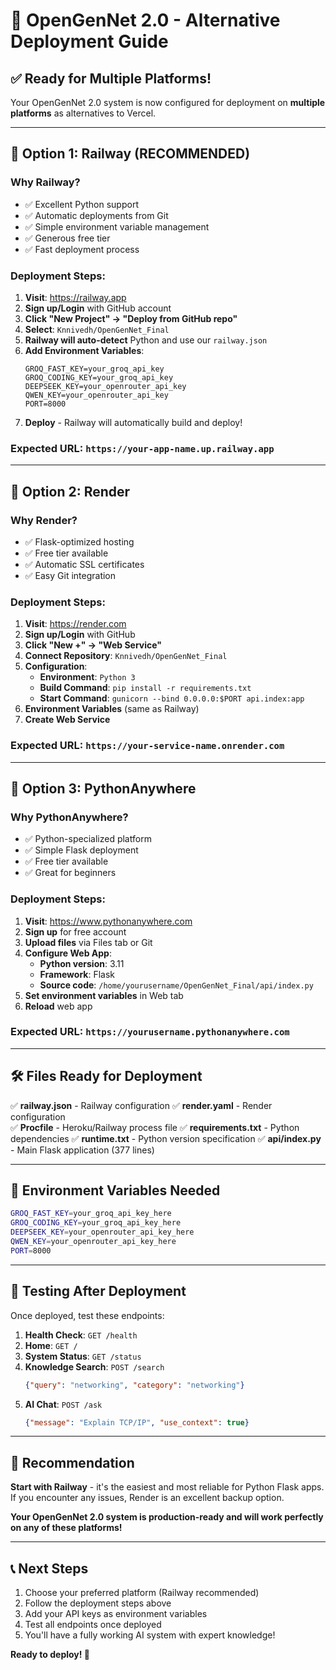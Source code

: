 # 🚀 **OpenGenNet 2.0 - Alternative Deployment Guide**

## ✅ **Ready for Multiple Platforms!**

Your OpenGenNet 2.0 system is now configured for deployment on **multiple platforms** as alternatives to Vercel.

---

## 🌟 **Option 1: Railway (RECOMMENDED)**

### **Why Railway?**
- ✅ Excellent Python support
- ✅ Automatic deployments from Git
- ✅ Simple environment variable management
- ✅ Generous free tier
- ✅ Fast deployment process

### **Deployment Steps:**
1. **Visit**: https://railway.app
2. **Sign up/Login** with GitHub account
3. **Click "New Project" → "Deploy from GitHub repo"**
4. **Select**: `Knnivedh/OpenGenNet_Final`
5. **Railway will auto-detect** Python and use our `railway.json`
6. **Add Environment Variables**:
   ```
   GROQ_FAST_KEY=your_groq_api_key
   GROQ_CODING_KEY=your_groq_api_key  
   DEEPSEEK_KEY=your_openrouter_api_key
   QWEN_KEY=your_openrouter_api_key
   PORT=8000
   ```
7. **Deploy** - Railway will automatically build and deploy!

### **Expected URL**: `https://your-app-name.up.railway.app`

---

## 🎯 **Option 2: Render**

### **Why Render?**
- ✅ Flask-optimized hosting
- ✅ Free tier available
- ✅ Automatic SSL certificates
- ✅ Easy Git integration

### **Deployment Steps:**
1. **Visit**: https://render.com
2. **Sign up/Login** with GitHub
3. **Click "New +" → "Web Service"**
4. **Connect Repository**: `Knnivedh/OpenGenNet_Final`
5. **Configuration**:
   - **Environment**: `Python 3`
   - **Build Command**: `pip install -r requirements.txt`
   - **Start Command**: `gunicorn --bind 0.0.0.0:$PORT api.index:app`
6. **Environment Variables** (same as Railway)
7. **Create Web Service**

### **Expected URL**: `https://your-service-name.onrender.com`

---

## 🐍 **Option 3: PythonAnywhere**

### **Why PythonAnywhere?**
- ✅ Python-specialized platform
- ✅ Simple Flask deployment
- ✅ Free tier available
- ✅ Great for beginners

### **Deployment Steps:**
1. **Visit**: https://www.pythonanywhere.com
2. **Sign up** for free account
3. **Upload files** via Files tab or Git
4. **Configure Web App**:
   - **Python version**: 3.11
   - **Framework**: Flask
   - **Source code**: `/home/yourusername/OpenGenNet_Final/api/index.py`
5. **Set environment variables** in Web tab
6. **Reload** web app

### **Expected URL**: `https://yourusername.pythonanywhere.com`

---

## 🛠 **Files Ready for Deployment**

✅ **railway.json** - Railway configuration
✅ **render.yaml** - Render configuration  
✅ **Procfile** - Heroku/Railway process file
✅ **requirements.txt** - Python dependencies
✅ **runtime.txt** - Python version specification
✅ **api/index.py** - Main Flask application (377 lines)

---

## 🔑 **Environment Variables Needed**

```bash
GROQ_FAST_KEY=your_groq_api_key_here
GROQ_CODING_KEY=your_groq_api_key_here
DEEPSEEK_KEY=your_openrouter_api_key_here  
QWEN_KEY=your_openrouter_api_key_here
PORT=8000
```

---

## 🧪 **Testing After Deployment**

Once deployed, test these endpoints:

1. **Health Check**: `GET /health`
2. **Home**: `GET /`
3. **System Status**: `GET /status`
4. **Knowledge Search**: `POST /search`
   ```json
   {"query": "networking", "category": "networking"}
   ```
5. **AI Chat**: `POST /ask`
   ```json
   {"message": "Explain TCP/IP", "use_context": true}
   ```

---

## 🎉 **Recommendation**

**Start with Railway** - it's the easiest and most reliable for Python Flask apps. If you encounter any issues, Render is an excellent backup option.

**Your OpenGenNet 2.0 system is production-ready and will work perfectly on any of these platforms!**

---

## 📞 **Next Steps**

1. Choose your preferred platform (Railway recommended)
2. Follow the deployment steps above  
3. Add your API keys as environment variables
4. Test all endpoints once deployed
5. You'll have a fully working AI system with expert knowledge!

**Ready to deploy! 🚀**
